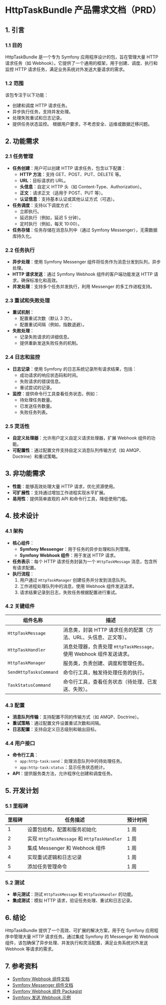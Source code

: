 # HttpTaskBundle 产品需求文档（PRD）

## 1. 引言

### 1.1 目的

HttpTaskBundle 是一个专为 Symfony 应用程序设计的包，旨在管理大量 HTTP 请求任务（如 Webhook）。它提供了一个通用的框架，用于创建、调度、执行和监控
HTTP 请求任务，满足业务系统对外发送大量请求的需求。

### 1.2 范围

该包专注于以下功能：

- 创建和调度 HTTP 请求任务。
- 异步执行任务，支持并发处理。
- 处理失败重试和日志记录。
- 提供任务状态监控。
  根据用户要求，不考虑安全、运维或数据迁移问题。

## 2. 功能需求

### 2.1 任务管理

- **任务创建**：用户可以创建 HTTP 请求任务，包含以下配置：
    - **HTTP 方法**：支持 GET、POST、PUT、DELETE 等。
    - **URL**：目标请求的 URL。
    - **头信息**：自定义 HTTP 头（如 Content-Type、Authorization）。
    - **正文**：请求正文（适用于 POST、PUT 等）。
    - **认证信息**：支持基本认证或其他认证方式（可选）。
- **任务调度**：支持以下调度方式：
    - 立即执行。
    - 延迟执行（例如，延迟 5 分钟）。
    - 定时执行（例如，每天 10:00）。
- **任务存储**：任务存储在消息队列中（通过 Symfony Messenger），无需数据库持久化。

### 2.2 任务执行

- **异步处理**：使用 Symfony Messenger 组件将任务作为消息分发到队列，异步处理。
- **HTTP 请求发送**：通过 Symfony Webhook 组件的客户端功能发送 HTTP 请求，确保标准化和高效。
- **并发处理**：支持多个任务并发执行，利用 Messenger 的多工作进程支持。

### 2.3 重试和失败处理

- **重试机制**：
    - 配置重试次数（默认 3 次）。
    - 配置重试间隔（例如，指数退避）。
- **失败处理**：
    - 记录失败请求的详细信息。
    - 提供重新发送失败任务的机制。

### 2.4 日志和监控

- **日志记录**：使用 Symfony 的日志系统记录所有请求结果，包括：
    - 成功请求的响应状态码和时间。
    - 失败请求的错误信息。
    - 重试尝试的记录。
- **监控**：提供命令行工具查看任务状态，例如：
    - 待处理任务数量。
    - 已发送任务数量。
    - 失败任务列表。

### 2.5 灵活性

- **自定义处理器**：允许用户定义自定义请求处理器，扩展 Webhook 组件的功能。
- **可配置性**：通过配置文件支持自定义消息队列传输方式（如 AMQP、Doctrine）和重试策略。

## 3. 非功能需求

- **性能**：能够高效处理大量 HTTP 请求，优化资源使用。
- **可扩展性**：支持通过增加工作进程实现水平扩展。
- **易用性**：提供简单直观的 API 和命令行工具，降低使用门槛。

## 4. 技术设计

### 4.1 架构

- **核心组件**：
    - **Symfony Messenger**：用于任务的异步处理和队列管理。
    - **Symfony Webhook 组件**：用于发送 HTTP 请求。
- **任务表示**：每个 HTTP 请求任务封装为一个 `HttpTaskMessage` 消息，包含所有请求配置。
- **执行流程**：
    1. 用户通过 `HttpTaskManager` 创建任务并分发到消息队列。
    2. 工作进程处理队列中的消息，使用 Webhook 组件发送请求。
    3. 请求结果记录到日志，失败任务根据配置进行重试。

### 4.2 关键组件

| 组件名称                   | 描述                                              |
|------------------------|-------------------------------------------------|
| `HttpTaskMessage`      | 消息类，封装 HTTP 请求任务的配置（方法、URL、头信息、正文等）。            |
| `HttpTaskHandler`      | 消息处理器，负责处理 `HttpTaskMessage`，使用 Webhook 组件发送请求。 |
| `HttpTaskManager`      | 服务类，负责创建、调度和管理任务。                               |
| `SendHttpTasksCommand` | 命令行工具，触发待处理任务的执行。                               |
| `TaskStatusCommand`    | 命令行工具，查看任务状态（待处理、已发送、失败）。                       |

### 4.3 配置

- **消息队列传输**：支持配置不同的传输方式（如 AMQP、Doctrine）。
- **重试策略**：通过配置文件设置重试次数和间隔。
- **日志配置**：支持自定义日志级别和输出目标。

### 4.4 用户接口

- **命令行工具**：
    - `app:http-task:send`：处理消息队列中的待处理任务。
    - `app:http-task:status`：显示任务状态统计。
- **API**：提供服务类方法，允许程序化创建和调度任务。

## 5. 开发计划

### 5.1 里程碑

| 里程碑 | 任务描述                                     | 预计时间 |
|-----|------------------------------------------|------|
| 1   | 设置包结构，配置和服务初始化                           | 1 周  |
| 2   | 实现 `HttpTaskMessage` 和 `HttpTaskHandler` | 1 周  |
| 3   | 集成 Messenger 和 Webhook 组件                | 1 周  |
| 4   | 实现重试逻辑和日志记录                              | 1 周  |
| 5   | 添加任务管理命令                                 | 1 周  |

### 5.2 测试

- **单元测试**：测试 `HttpTaskMessage` 和 `HttpTaskHandler` 的功能。
- **集成测试**：模拟 HTTP 请求，验证任务处理、重试和日志记录。

## 6. 结论

HttpTaskBundle 提供了一个高效、可扩展的解决方案，用于在 Symfony 应用程序中管理大量 HTTP 请求任务。通过集成 Symfony 的
Messenger 和 Webhook 组件，该包确保了异步处理、并发执行和灵活配置，满足业务系统对外发送 Webhook 等请求的需求。

## 7. 参考资料

- [Symfony Webhook 组件文档](https://symfony.com/doc/current/webhook.html)
- [Symfony Messenger 组件文档](https://symfony.com/doc/current/messenger.html)
- [Symfony Webhook 组件 Packagist](https://packagist.org/packages/symfony/webhook)
- [Symfony 发送 Webhook 示例](https://jeandaviddaviet.fr/symfony/creer-un-serveur-denvoi-de-webhooks-avec-symfony-et-le-composant-webhook)